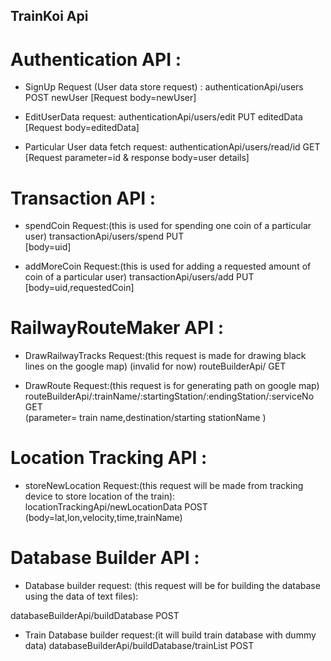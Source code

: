 ## TrainKoi Api 


# Authentication API :

- SignUp Request (User data store request) : 
  authenticationApi/users  POST  newUser
  [Request body=newUser]

- EditUserData request:
  authenticationApi/users/edit  PUT  editedData
	[Request body=editedData]

- Particular User data fetch request:
	authenticationApi/users/read/id  GET
	[Request parameter=id & response body=user details]

     

# Transaction API :

- spendCoin Request:(this is used for spending one coin of a particular user)
	transactionApi/users/spend   PUT  
	[body=uid]

- addMoreCoin Request:(this is used for adding a requested amount of coin of a particular user)
	transactionApi/users/add   PUT  
	[body=uid,requestedCoin]

# RailwayRouteMaker API :
- DrawRailwayTracks Request:(this request is made for drawing black lines on the google map) (invalid for now) 
	routeBuilderApi/  GET

- DrawRoute Request:(this request is for generating path on google map)
	routeBuilderApi/:trainName/:startingStation/:endingStation/:serviceNo GET	
	(parameter=  train name,destination/starting stationName )

# Location Tracking API :
- storeNewLocation Request:(this request will be made from tracking device to store location of the train):
	locationTrackingApi/newLocationData  POST  
	(body=lat,lon,velocity,time,trainName)


# Database Builder API :
- Database builder request: (this request will be for building the database using the data of text files):

databaseBuilderApi/buildDatabase   POST

- Train Database builder request:(it will build train database with dummy data)
databaseBuilderApi/buildDatabase/trainList   POST